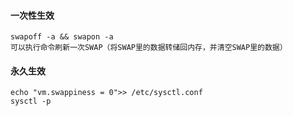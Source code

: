 #### 一次性生效
```
swapoff -a && swapon -a  
可以执行命令刷新一次SWAP（将SWAP里的数据转储回内存，并清空SWAP里的数据）
```
#### 永久生效
```
echo "vm.swappiness = 0">> /etc/sysctl.conf  
sysctl -p
```